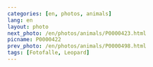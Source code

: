 ```yaml
---
categories: [en, photos, animals]
lang: en
layout: photo
next_photo: /en/photos/animals/P0000423.html
picname: P0000422
prev_photo: /en/photos/animals/P0000498.html
tags: [Fotofalle, Leopard]
---
```

